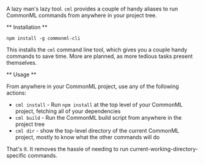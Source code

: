 A lazy man's lazy tool. `cml` provides a couple of handy aliases to run CommonML commands from anywhere in your project tree.

** Installation **

```
npm install -g commonml-cli
```

This installs the `cml` command line tool, which gives you a couple handy commands to save time. More are planned, as more tedious tasks present themselves.

** Usage **

From anywhere in your CommonML project, use any of the following actions:

 * `cml install` - Run `npm install` at the top level of your CommonML project, fetching all of your dependencies
 * `cml build` - Run the CommonML build script from anywhere in the project tree
 * `cml dir` - show the top-level directory of the current CommonML project, mostly to know what the other commands will do

That's it. It removes the hassle of needing to run current-working-directory-specific commands.
